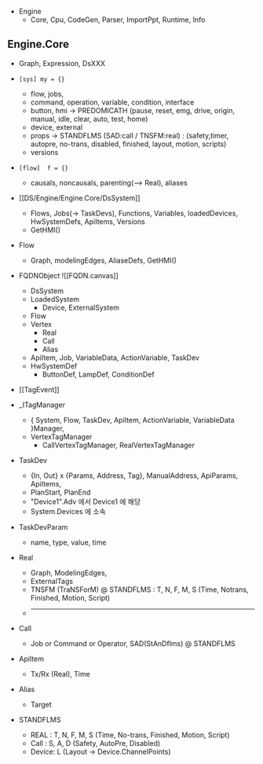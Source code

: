 - Engine
	- Core, Cpu, CodeGen, Parser, ImportPpt, Runtime, Info
## Engine.Core
-  Graph, Expression, DsXXX
- `[sys] my = {}`
	- flow, jobs, 
	- command, operation, variable, condition, interface
	- button, hmi   -> PREDOMICATH (pause, reset, emg, drive, origin, manual, idle, clear, auto, test, home)
	- device, external
	- props             -> STANDFLMS   (SAD:call / TNSFM:real) : (safety,timer, autopre, no-trans, disabled, finished, layout, motion, scripts)
	- versions
- `[flow]  f = {}`
	- causals, noncausals, parenting(--> Real), aliases

- [[DS/Engine/Engine.Core/DsSystem]]
	- Flows, Jobs(-> TaskDevs), Functions, Variables,  loadedDevices, HwSystemDefs, ApiItems,  Versions
	- GetHMI()
- Flow
	- Graph, modelingEdges, AliaseDefs, GetHMI()
- FQDNObject ![[FQDN.canvas]]
	- DsSystem
	- LoadedSystem
		- Device, ExternalSystem
	- Flow
	- Vertex
		- Real
		- Call
		- Alias
	- ApiItem, Job, VariableData, ActionVariable, TaskDev
	- HwSystemDef
		- ButtonDef, LampDef, ConditionDef
- [[TagEvent]]
- _ITagManager
	- { System, Flow, TaskDev, ApiItem, ActionVariable, VariableData  }Manager,
	- VertexTagManager
		- CallVertexTagManager, RealVertexTagManager
- TaskDev
	- {In, Out} x {Params, Address, Tag}, ManualAddress, ApiParams, ApiItems, 
	- PlanStart, PlanEnd
	- "Device1".Adv 에서 Device1 에 해당
	- System.Devices 에 소속
- TaskDevParam
	- name, type, value, time
- Real
	- Graph, ModelingEdges,
	- ExternalTags
	- TNSFM (TraNSForM) @ STANDFLMS : T, N, F, M, S (Time, Notrans, Finished, Motion, Script)
	-  _    _   _   _ _
- Call
	- Job or Command or Operator, SAD(StAnDflms) @ STANDFLMS 
- ApiItem
	- Tx/Rx (Real), Time
- Alias
	- Target
- STANDFLMS
	- REAL : T, N, F, M, S (Time, No-trans, Finished, Motion, Script)
	- Call : S, A, D (Safety, AutoPre, Disabled)
	- Device: L (Layout -> Device.ChannelPoints)